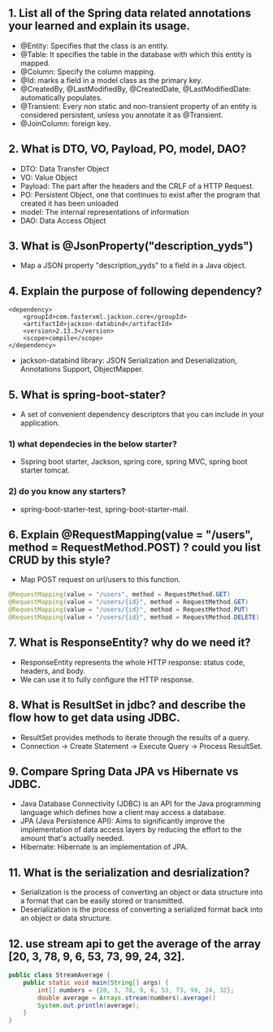 ## 1. List all of the Spring data related annotations your learned and explain its usage.
* @Entity:  Specifies that the class is an entity.
* @Table: It specifies the table in the database with which this entity is mapped.
* @Column: Specify the column mapping.
* @Id: marks a field in a model class as the primary key.
* @CreatedBy, @LastModifiedBy, @CreatedDate, @LastModifiedDate: automatically populates.
* @Transient: Every non static and non-transient property of an entity is considered persistent, unless you annotate it as @Transient.
* @JoinColumn: foreign key.

## 2. What is DTO, VO, Payload, PO, model, DAO?
* DTO: Data Transfer Object
* VO: Value Object
* Payload: The part after the headers and the CRLF of a HTTP Request.
* PO: Persistent Object, one that continues to exist after the program that created it has been unloaded
* model: The internal representations of information
* DAO: Data Access Object

## 3. What is @JsonProperty("description_yyds") 
* Map a JSON property "description_yyds" to a field in a Java object.

## 4. Explain the purpose of following dependency?
```
<dependency>
    <groupId>com.fasterxml.jackson.core</groupId>
    <artifactId>jackson-databind</artifactId>
    <version>2.13.3</version>
    <scope>compile</scope>
</dependency>

```
* jackson-databind library: JSON Serialization and Deserialization, Annotations Support, ObjectMapper.

## 5.  What is spring-boot-stater?
* A set of convenient dependency descriptors that you can include in your application.
### 1) what dependecies in the below starter?
* Sspring boot starter, Jackson, spring core, spring MVC, spring boot starter tomcat.
### 2) do you know any starters?
* spring-boot-starter-test, spring-boot-starter-mail.

## 6.  Explain  @RequestMapping(value = "/users", method = RequestMethod.POST)  ? could you list CRUD by this style?
* Map POST request on url/users to this function.
``` java
@RequestMapping(value = "/users", method = RequestMethod.GET)
@RequestMapping(value = "/users/{id}", method = RequestMethod.GET)
@RequestMapping(value = "/users/{id}", method = RequestMethod.PUT)
@RequestMapping(value = "/users/{id}", method = RequestMethod.DELETE)
```

## 7. What is ResponseEntity? why do we need it?
* ResponseEntity represents the whole HTTP response: status code, headers, and body.
* We can use it to fully configure the HTTP response.

## 8. What is ResultSet in jdbc? and describe the flow how to get data using JDBC.
* ResultSet provides methods to iterate through the results of a query.
* Connection -> Create Statement -> Execute Query -> Process ResultSet.

## 9. Compare Spring Data JPA vs Hibernate vs JDBC.
* Java Database Connectivity (JDBC) is an API for the Java programming language which defines how a client may access a database. 
* JPA (Java Persistence API): Aims to significantly improve the implementation of data access layers by reducing the effort to the amount that's actually needed.
* Hibernate: Hibernate is an implementation of JPA.

## 11. What is the serialization and desrialization?
* Serialization is the process of converting an object or data structure into a format that can be easily stored or transmitted.
* Deserialization is the process of converting a serialized format back into an object or data structure.

## 12. use stream api to get the average of the array [20, 3, 78, 9, 6, 53, 73, 99, 24, 32].
``` java
public class StreamAverage {
    public static void main(String[] args) {
        int[] numbers = {20, 3, 78, 9, 6, 53, 73, 99, 24, 32};
        double average = Arrays.stream(numbers).average()
        System.out.println(average);
    }
}


```
